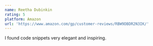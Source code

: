 ```yaml
---
name: Reetha Dubinkin
rating: 5
platform: Amazon
url: 'https://www.amazon.com/gp/customer-reviews/RBW9DBDR2N3IK/'
---
```


I found code snippets very elegant and inspiring.
